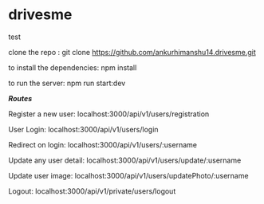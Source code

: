 # drivesme
test

clone the repo : git clone https://github.com/ankurhimanshu14.drivesme.git

to install the dependencies: npm install

to run the server: npm run start:dev

***Routes***

Register a new user: localhost:3000/api/v1/users/registration

User Login: localhost:3000/api/v1/users/login

Redirect on login: localhost:3000/api/v1/users/:username

Update any user detail: localhost:3000/api/v1/users/update/:username

Update user image: localhost:3000/api/v1/users/updatePhoto/:username

Logout: localhost:3000/api/v1/private/users/logout